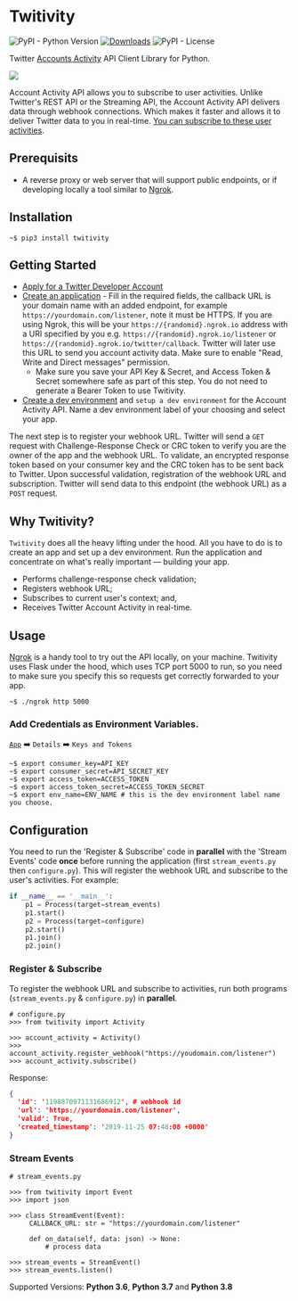 # Twitivity
![PyPI - Python Version](https://img.shields.io/pypi/pyversions/imgur-scraper) [![Downloads](https://pepy.tech/badge/twitivity)](https://pepy.tech/project/twitivity) ![PyPI - License](https://img.shields.io/pypi/l/imgur-scraper)

Twitter [Accounts Activity](https://developer.twitter.com/en/docs/accounts-and-users/subscribe-account-activity/overview) API Client Library for Python. 

![](demo.gif)

Account Activity API allows you to subscribe to user activities. Unlike Twitter's REST API or the Streaming API, the Account Activity API delivers data through webhook connections. Which makes it faster and allows it to deliver Twitter data to you in real-time. [You can subscribe to these user activities](https://developer.twitter.com/en/docs/accounts-and-users/subscribe-account-activity/overview).

## Prerequisits
* A reverse proxy or web server that will support public endpoints, or if developing locally a tool similar to [Ngrok](https://ngrok.com/).

## Installation

```
~$ pip3 install twitivity
```

## Getting Started

* [Apply for a Twitter Developer Account](https://developer.twitter.com/en/account/get-started)
* [Create an application](https://developer.twitter.com/en/apps) - Fill in the required fields, the callback URL is your domain name with an added endpoint, for example `https://yourdomain.com/listener`, note it must be HTTPS. If you are using Ngrok, this will be your `https://{randomid}.ngrok.io` address with a URI specified by you e.g. `https://{randomid}.ngrok.io/listener` or `https://{randomid}.ngrok.io/twitter/callback`. Twitter will later use this URL to send you account activity data. Make sure to enable "Read, Write and Direct messages" permission.
     * Make sure you save your API Key & Secret, and Access Token & Secret somewhere safe as part of this step. You do not need to generate a Bearer Token to use Twitivity.
* [Create a dev environment](https://developer.twitter.com/en/account/environments) and `setup a dev environment` for the Account Activity API. Name a dev environment label of your choosing and select your app.

The next step is to register your webhook URL. Twitter will send a `GET` request with Challenge-Response Check or CRC token to verify you are the owner of the app and the webhook URL. To validate, an encrypted response token based on your consumer key and the CRC token has to be sent back to Twitter. Upon successful validation, registration of the webhook URL and subscription. Twitter will send data to this endpoint (the webhook URL) as a `POST` request.

## Why Twitivity?

`Twitivity` does all the heavy lifting under the hood. All you have to do is to create an app and set up a dev environment. Run the application and concentrate on what's really important — building your app.  

* Performs challenge-response check validation;
* Registers webhook URL;
* Subscribes to current user's context; and,
* Receives Twitter Account Activity in real-time.

## Usage

[Ngrok](https://ngrok.com/) is a handy tool to try out the API locally, on your machine. Twitivity uses Flask under the hood, which uses TCP port 5000 to run, so you need to make sure you specify this so requests get correctly forwarded to your app.

```terminal
~$ ./ngrok http 5000
```

### Add Credentials as Environment Variables.

[`App`](https://developer.twitter.com/en/apps) :arrow_right: `Details` :arrow_right: `Keys and Tokens`

```
~$ export consumer_key=API_KEY
~$ export consumer_secret=API_SECRET_KEY
~$ export access_token=ACCESS_TOKEN
~$ export access_token_secret=ACCESS_TOKEN_SECRET
~$ export env_name=ENV_NAME # this is the dev environment label name you choose.
```

## Configuration

You need to run the 'Register & Subscribe' code in **parallel** with the 'Stream Events' code **once** before running the application (first `stream_events.py` then `configure.py`). This will register the webhook URL and subscribe to the user's activities. For example:

```python
if __name__ == '__main__':
    p1 = Process(target=stream_events)
    p1.start()
    p2 = Process(target=configure)
    p2.start()
    p1.join()
    p2.join()
```

### Register & Subscribe

To register the webhook URL and subscribe to activities, run both programs (`stream_events.py` & `configure.py`) in **parallel**.

```python3
# configure.py
>>> from twitivity import Activity

>>> account_activity = Activity()
>>> account_activity.register_webhook("https://youdomain.com/listener")
>>> account_activity.subscribe()
```

Response:
```json
{
  'id': '1198870971131686912', # webhook id
  'url': 'https://yourdomain.com/listener',
  'valid': True,
  'created_timestamp': '2019-11-25 07:48:08 +0000'
}
```

### Stream Events

```python3
# stream_events.py

>>> from twitivity import Event
>>> import json

>>> class StreamEvent(Event):
     CALLBACK_URL: str = "https://yourdomain.com/listener"

     def on_data(self, data: json) -> None:
         # process data

>>> stream_events = StreamEvent()
>>> stream_events.listen()
```

Supported Versions: **Python 3.6**, **Python 3.7** and **Python 3.8**
